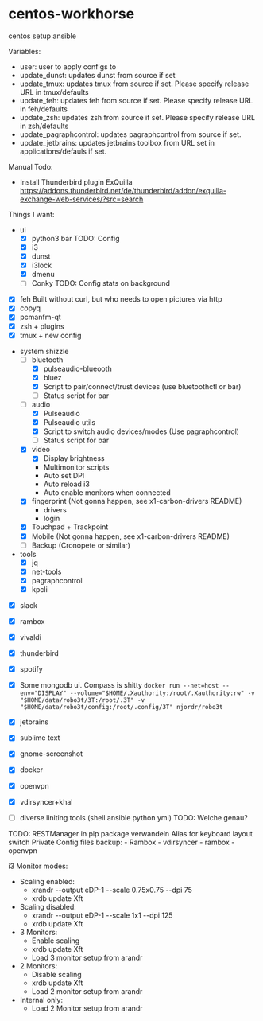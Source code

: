 # centos-workhorse
centos setup ansible


Variables:
 - user: user to apply configs to
 - update_dunst: updates dunst from source if set 
 - update_tmux: updates tmux from source if set. Please specify release URL in tmux/defaults
 - update_feh: updates feh from source if set. Please specify release URL in feh/defaults
 - update_zsh: updates zsh from source if set. Please specify release URL in zsh/defaults
 - update_pagraphcontrol: updates pagraphcontrol from source if set.
 - update_jetbrains: updates jetbrains toolbox from URL set in applications/defauls if set.

Manual Todo:
 - Install Thunderbird plugin ExQuilla https://addons.thunderbird.net/de/thunderbird/addon/exquilla-exchange-web-services/?src=search


Things I want:
- ui
    - [x] python3 bar               TODO: Config
    - [x] i3              
    - [x] dunst
    - [x] i3lock
    - [x] dmenu
    - [ ] Conky                     TODO: Config stats on background
- [x] feh                           Built without curl, but who needs to open pictures via http
- [x] copyq                         
- [x] pcmanfm-qt
- [x] zsh + plugins                 
- [x] tmux + new config             
- system shizzle
    - [ ] bluetooth
        - [x] pulseaudio-blueooth
        - [x] bluez
        - [x] Script to pair/connect/trust devices (use bluetoothctl or bar)
        - [ ] Status script for bar
    - [ ] audio
        - [x] Pulseaudio
        - [x] Pulseaudio utils
        - [x] Script to switch audio devices/modes (Use pagraphcontrol)
        - [ ] Status script for bar
    - [x] video
	    - [x] Display brightness
	    - Multimonitor scripts
        - Auto set DPI
        - Auto reload i3 
        - Auto enable monitors when connected
    - [x] fingerprint (Not gonna happen, see x1-carbon-drivers README)
        - drivers
        - login
    - [x] Touchpad + Trackpoint
    - [x] Mobile (Not gonna happen, see x1-carbon-drivers README)
    - [ ] Backup (Cronopete or similar)
- tools
    - [x] jq
    - [x] net-tools
    - [x] pagraphcontrol
    - [x] kpcli
- [x] slack
- [x] rambox
- [x] vivaldi
- [x] thunderbird
- [x] spotify
- [x] Some mongodb ui. Compass is shitty 
	`docker run --net=host --env="DISPLAY" --volume="$HOME/.Xauthority:/root/.Xauthority:rw" -v "$HOME/data/robo3t/3T:/root/.3T" -v "$HOME/data/robo3t/config:/root/.config/3T" njordr/robo3t`
- [x] jetbrains
- [x] sublime text
- [x] gnome-screenshot
- [x] docker
- [x] openvpn
- [x] vdirsyncer+khal
- [ ] diverse liniting tools (shell ansible python yml) TODO: Welche genau?


TODO:
RESTManager in pip package verwandeln
Alias for keyboard layout switch
Private Config files backup:
    - Rambox
    - vdirsyncer
    - rambox
    - openvpn


i3 Monitor modes:
- Scaling enabled: 
    - xrandr --output eDP-1 --scale 0.75x0.75 --dpi 75
    - xrdb update Xft
- Scaling disabled: 
    - xrandr --output eDP-1 --scale 1x1 --dpi 125
    - xrdb update Xft
- 3 Monitors: 
    - Enable scaling
    - xrdb update Xft
    - Load 3 monitor setup from arandr
- 2 Monitors: 
    - Disable scaling
    - xrdb update Xft
    - Load 2 monitor setup from arandr
- Internal only:
    - Load 2 Monitor setup from arandr
